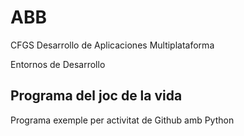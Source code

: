 # ABB

CFGS Desarrollo de Aplicaciones Multiplataforma

Entornos de Desarrollo

## Programa del joc de la vida

Programa exemple per activitat de Github amb Python

